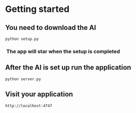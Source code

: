 # Getting started

## You need to download the AI
```
python setup.py
```
### &nbsp;The app will star when the setup is completed

## After the AI is set up run the application
```
python server.py
```
## Visit your application
```
http://localhost:4747
```